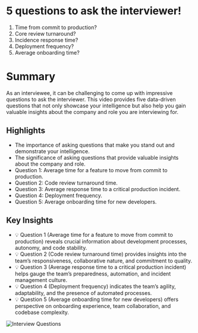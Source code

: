 # 5 questions to ask the interviewer!

1. Time from commit to production?
2. Core review turnaround?
3. Incidence response time?
4. Deployment frequency?
5. Average onboarding time?

# Summary

As an interviewee, it can be challenging to come up with impressive questions to ask the interviewer. This video provides five data-driven questions that not only showcase your intelligence but also help you gain valuable insights about the company and role you are interviewing for.

## Highlights
- The importance of asking questions that make you stand out and demonstrate your intelligence.
- The significance of asking questions that provide valuable insights about the company and role.
- Question 1: Average time for a feature to move from commit to production.
- Question 2: Code review turnaround time.
- Question 3: Average response time to a critical production incident.
- Question 4: Deployment frequency.
- Question 5: Average onboarding time for new developers.

## Key Insights
- 💡 Question 1 (Average time for a feature to move from commit to production) reveals crucial information about development processes, autonomy, and code stability.
- 💡 Question 2 (Code review turnaround time) provides insights into the team’s responsiveness, collaborative nature, and commitment to quality.
- 💡 Question 3 (Average response time to a critical production incident) helps gauge the team’s preparedness, automation, and incident management culture.
- 💡 Question 4 (Deployment frequency) indicates the team’s agility, adaptability, and the presence of automated processes.
- 💡 Question 5 (Average onboarding time for new developers) offers perspective on onboarding experience, team collaboration, and codebase complexity.

![Interview Questions](https://github.com/sushildangi/Java-8-16-python-others-sample-code-for-future/blob/main/NoteGPT_MindMap_1714314823406.png)
